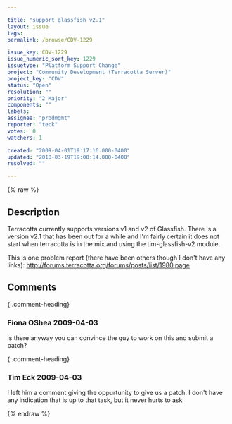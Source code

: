 ```yaml
---

title: "support glassfish v2.1"
layout: issue
tags: 
permalink: /browse/CDV-1229

issue_key: CDV-1229
issue_numeric_sort_key: 1229
issuetype: "Platform Support Change"
project: "Community Development (Terracotta Server)"
project_key: "CDV"
status: "Open"
resolution: ""
priority: "2 Major"
components: ""
labels: 
assignee: "prodmgmt"
reporter: "teck"
votes:  0
watchers: 1

created: "2009-04-01T19:17:16.000-0400"
updated: "2010-03-19T19:00:14.000-0400"
resolved: ""

---
```




{% raw %}



## Description

<div markdown="1" class="description">

Terracotta currently supports versions v1 and v2 of Glassfish. There is a version v2.1 that has been out for a while and I'm fairly certain it does not start when terracotta is in the mix and using the tim-glassfish-v2 module. 

This is one problem report (there have been others though I don't have any links):
http://forums.terracotta.org/forums/posts/list/1980.page


</div>

## Comments


{:.comment-heading}
### **Fiona OShea** <span class="date">2009-04-03</span>

<div markdown="1" class="comment">

is there anyway you can convince the guy to work on this and submit a patch?

</div>


{:.comment-heading}
### **Tim Eck** <span class="date">2009-04-03</span>

<div markdown="1" class="comment">

I left him a comment giving the oppurtunity to give us a patch. I don't have any indication that is up to that task, but it never hurts to ask


</div>



{% endraw %}
